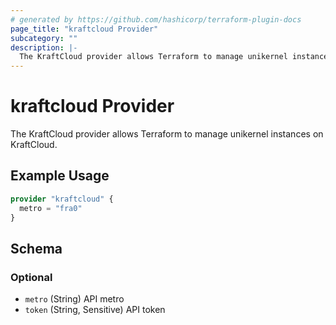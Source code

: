 ```yaml
---
# generated by https://github.com/hashicorp/terraform-plugin-docs
page_title: "kraftcloud Provider"
subcategory: ""
description: |-
  The KraftCloud provider allows Terraform to manage unikernel instances on KraftCloud.
---
```


# kraftcloud Provider

The KraftCloud provider allows Terraform to manage unikernel instances on KraftCloud.

## Example Usage

```terraform
provider "kraftcloud" {
  metro = "fra0"
}
```

<!-- schema generated by tfplugindocs -->
## Schema

### Optional

- `metro` (String) API metro
- `token` (String, Sensitive) API token
